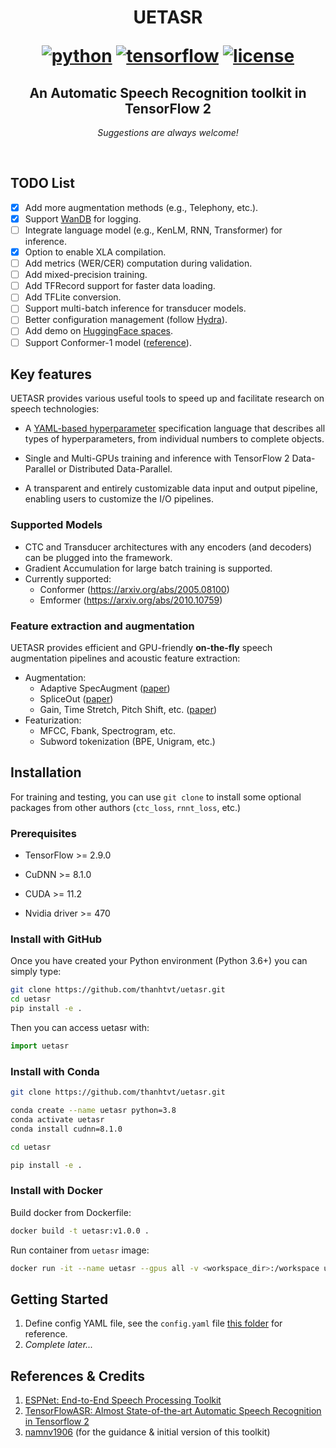 <div align="center">

<h1> UETASR

[![python](https://img.shields.io/badge/-Python_3.8_%7C_3.9_%7C_3.10-blue?logo=python&logoColor=white)](https://github.com/pre-commit/pre-commit)
[![tensorflow](https://img.shields.io/badge/TensorFlow_2.9+-orange?logo=tensorflow&logoColor=white)](https://www.tensorflow.org/)
[![license](https://img.shields.io/badge/License-MIT-green.svg?labelColor=gray)](https://github.com/ashleve/lightning-hydra-template#license)

</h1>

<h2> An Automatic Speech Recognition toolkit in TensorFlow 2 </h2>

_Suggestions are always welcome!_

</div>

<br>

## TODO List
- [x] Add more augmentation methods (e.g., Telephony, etc.).
- [x] Support [WanDB](https://wandb.ai) for logging.
- [ ] Integrate language model (e.g., KenLM, RNN, Transformer) for inference.
- [x] Option to enable XLA compilation.
- [ ] Add metrics (WER/CER) computation during validation.
- [ ] Add mixed-precision training.
- [ ] Add TFRecord support for faster data loading.
- [ ] Add TFLite conversion.
- [ ] Support multi-batch inference for transducer models.
- [ ] Better configuration management (follow [Hydra](https://github.com/facebookresearch/hydra)).
- [ ] Add demo on [HuggingFace spaces](https://huggingface.co/spaces).
- [ ] Support Conformer-1 model ([reference](https://www.assemblyai.com/blog/conformer-1/)).

## Key features

UETASR provides various useful tools to speed up and facilitate research on speech technologies:

- A [YAML-based hyperparameter](https://github.com/speechbrain/HyperPyYAML) specification language that describes all types of hyperparameters, from individual numbers to complete objects.

- Single and Multi-GPUs training and inference with TensorFlow 2 Data-Parallel or Distributed Data-Parallel.

- A transparent and entirely customizable data input and output pipeline, enabling users to customize the I/O pipelines.

### Supported Models

- CTC and Transducer architectures with any encoders (and decoders) can be plugged into the framework.
- Gradient Accumulation for large batch training is supported.
- Currently supported:
    + Conformer (https://arxiv.org/abs/2005.08100)
    + Emformer (https://arxiv.org/abs/2010.10759)

### Feature extraction and augmentation

UETASR provides efficient and GPU-friendly **on-the-fly** speech augmentation pipelines and acoustic feature extraction:
- Augmentation:
    + Adaptive SpecAugment ([paper](https://arxiv.org/abs/1912.05533))
    + SpliceOut ([paper](https://arxiv.org/abs/2110.00046))
    + Gain, Time Stretch, Pitch Shift, etc. ([paper](https://www.isca-speech.org/archive/interspeech_2015/ko15_interspeech.html))
- Featurization:
    + MFCC, Fbank, Spectrogram, etc.
    + Subword tokenization (BPE, Unigram, etc.)

## Installation

For training and testing, you can use `git clone` to install some optional packages from other authors (`ctc_loss`, `rnnt_loss`, etc.)

### Prerequisites

- TensorFlow >= 2.9.0

- CuDNN >= 8.1.0

- CUDA >= 11.2

- Nvidia driver >= 470

### Install with GitHub

Once you have created your Python environment (Python 3.6+) you can simply type:

```bash
git clone https://github.com/thanhtvt/uetasr.git
cd uetasr
pip install -e .
```

Then you can access uetasr with:

```python
import uetasr
```

### Install with Conda

```bash
git clone https://github.com/thanhtvt/uetasr.git

conda create --name uetasr python=3.8
conda activate uetasr
conda install cudnn=8.1.0

cd uetasr

pip install -e .
```

### Install with Docker

Build docker from Dockerfile:

```bash
docker build -t uetasr:v1.0.0 .
```

Run container from `uetasr` image:

```bash
docker run -it --name uetasr --gpus all -v <workspace_dir>:/workspace uetasr:v1.0.0 bash
```

## Getting Started
1. Define config YAML file, see the `config.yaml` file [this folder](./egs/vlsp2022/v1/) for reference.
2. *Complete later...*

## References & Credits
1. [ESPNet: End-to-End Speech Processing Toolkit](https://github.com/espnet/espnet)
2. [TensorFlowASR: Almost State-of-the-art Automatic Speech Recognition in Tensorflow 2](https://github.com/TensorSpeech/TensorFlowASR)
3. [namnv1906](https://github.com/namnv1906/) (for the guidance & initial version of this toolkit)